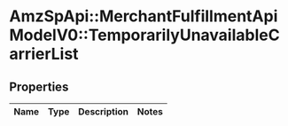 # AmzSpApi::MerchantFulfillmentApiModelV0::TemporarilyUnavailableCarrierList

## Properties
Name | Type | Description | Notes
------------ | ------------- | ------------- | -------------

